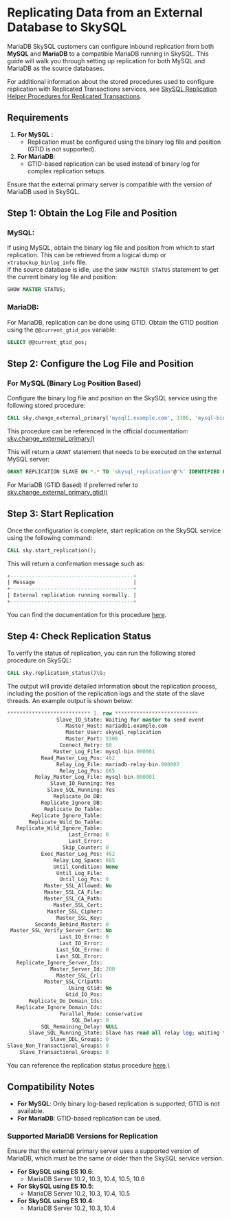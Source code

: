 # Replicating Data from an External Database to SkySQL

MariaDB SkySQL customers can configure inbound replication from both **MySQL** and **MariaDB** to a compatible MariaDB running in SkySQL. This guide will walk you through setting up replication for both MySQL and MariaDB as the source databases.

For additional information about the stored procedures used to configure replication with Replicated Transactions services, see [SkySQL Replication Helper Procedures for Replicated Transactions](https://docs.skysql.com/Reference%20Guide/Sky%20Stored%20Procedures/).

## Requirements

1. **For MySQL** :
   * Replication must be configured using the binary log file and position (GTID is not supported).
2. **For MariaDB**:
   * GTID-based replication can be used instead of binary log for complex replication setups.

Ensure that the external primary server is compatible with the version of MariaDB used in SkySQL.

## Step 1: Obtain the Log File and Position

### MySQL:

If using MySQL, obtain the binary log file and position from which to start replication. This can be retrieved from a logical dump or `xtrabackup_binlog_info` file.\
If the source database is idle, use the `SHOW MASTER STATUS` statement to get the current binary log file and position:

```sql
SHOW MASTER STATUS;
```

### MariaDB:

For MariaDB, replication can be done using GTID. Obtain the GTID position using the `@@current_gtid_pos` variable:

```sql
SELECT @@current_gtid_pos;
```

## Step 2: Configure the Log File and Position

### For MySQL (Binary Log Position Based)

Configure the binary log file and position on the SkySQL service using the following stored procedure:

```sql
CALL sky.change_external_primary('mysql1.example.com', 3306, 'mysql-bin.000001', 154, false);
```

This procedure can be referenced in the official documentation:\
[sky.change\_external\_primary()](https://docs.skysql.com/Reference%20Guide/Sky%20Stored%20Procedures/#change_external_primary)

This will return a `GRANT` statement that needs to be executed on the external MySQL server:

```sql
GRANT REPLICATION SLAVE ON *.* TO 'skysql_replication'@'%' IDENTIFIED BY '<password_hash>';
```

For MariaDB (GTID Based) if preferred refer to [sky.change\_external\_primary\_gtid()](https://docs.skysql.com/Reference%20Guide/Sky%20Stored%20Procedures/#change_external_primary_gtid)

## Step 3: Start Replication

Once the configuration is complete, start replication on the SkySQL service using the following command:

```sql
CALL sky.start_replication();
```

This will return a confirmation message such as:

```sql
+----------------------------------------+
| Message                                |
+----------------------------------------+
| External replication running normally. |
+----------------------------------------+
```

You can find the documentation for this procedure [here](<../Reference Guide/Sky Stored Procedures.md#start_replication>).

## Step 4: Check Replication Status

To verify the status of replication, you can run the following stored procedure on SkySQL:

```sql
CALL sky.replication_status()\G;
```

The output will provide detailed information about the replication process, including the position of the replication logs and the state of the slave threads. An example output is shown below:

```sql
*************************** 1. row ***************************
                Slave_IO_State: Waiting for master to send event
                   Master_Host: mariadb1.example.com
                   Master_User: skysql_replication
                   Master_Port: 3306
                 Connect_Retry: 60
               Master_Log_File: mysql-bin.000001
           Read_Master_Log_Pos: 462
                Relay_Log_File: mariadb-relay-bin.000002
                 Relay_Log_Pos: 665
         Relay_Master_Log_File: mysql-bin.000001
              Slave_IO_Running: Yes
             Slave_SQL_Running: Yes
               Replicate_Do_DB:
           Replicate_Ignore_DB:
            Replicate_Do_Table:
        Replicate_Ignore_Table:
       Replicate_Wild_Do_Table:
   Replicate_Wild_Ignore_Table:
                    Last_Errno: 0
                    Last_Error:
                  Skip_Counter: 0
           Exec_Master_Log_Pos: 462
               Relay_Log_Space: 985
               Until_Condition: None
                Until_Log_File:
                 Until_Log_Pos: 0
            Master_SSL_Allowed: No
            Master_SSL_CA_File:
            Master_SSL_CA_Path:
               Master_SSL_Cert:
             Master_SSL_Cipher:
                Master_SSL_Key:
         Seconds_Behind_Master: 0
 Master_SSL_Verify_Server_Cert: No
                 Last_IO_Errno: 0
                 Last_IO_Error:
                Last_SQL_Errno: 0
                Last_SQL_Error:
   Replicate_Ignore_Server_Ids:
              Master_Server_Id: 200
                Master_SSL_Crl:
            Master_SSL_Crlpath:
                    Using_Gtid: No
                   Gtid_IO_Pos:
       Replicate_Do_Domain_Ids:
   Replicate_Ignore_Domain_Ids:
                 Parallel_Mode: conservative
                     SQL_Delay: 0
           SQL_Remaining_Delay: NULL
       Slave_SQL_Running_State: Slave has read all relay log; waiting for more updates
              Slave_DDL_Groups: 0
Slave_Non_Transactional_Groups: 0
    Slave_Transactional_Groups: 0
```

You can reference the replication status procedure [here](<../Reference Guide/Sky Stored Procedures.md#replication_status>).\


## Compatibility Notes

* **For MySQL**: Only binary log-based replication is supported; GTID is not available.
* **For MariaDB**: GTID-based replication can be used.

### Supported MariaDB Versions for Replication

Ensure that the external primary server uses a supported version of MariaDB, which must be the same or older than the SkySQL service version.

* **For SkySQL using ES 10.6**:
  * MariaDB Server 10.2, 10.3, 10.4, 10.5, 10.6
* **For SkySQL using ES 10.5**:
  * MariaDB Server 10.2, 10.3, 10.4, 10.5
* **For SkySQL using ES 10.4**:
  * MariaDB Server 10.2, 10.3, 10.4

